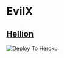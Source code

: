 # EvilX
## [Hellion](https://t.me/Hellion_OP)
[![Deploy To Heroku](https://www.herokucdn.com/deploy/button.svg)](https://heroku.com/deploy?template=https://github.com/Hellboy-Aaryan/EvilX/)
